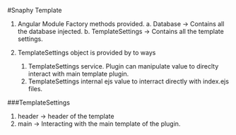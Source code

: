 #Snaphy Template 

1) Angular Module Factory methods provided.
    a. Database -> Contains all the database injected.
    b. TemplateSettings -> Contains all the template settings.
    
2) TemplateSettings object is provided by to ways
    1) TemplateSettings service. Plugin can manipulate value to direclty interact with main template plugin.
    2) TemplateSettings internal ejs value to interract directly with index.ejs files.
    
###TemplateSettings    
1) header -> header of the template
2) main -> Interacting with the main template of the plugin.
    
    